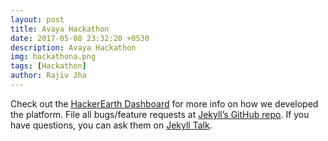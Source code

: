 ```yaml
---
layout: post
title: Avaya Hackathon
date: 2017-05-08 23:32:20 +0530
description: Avaya Hackathon
img: hackathona.png 
tags: [Hackathon]
author: Rajiv Jha
---
```


Check out the [HackerEarth Dashboard][hacker-earth] for more info on how we developed the platform. File all bugs/feature requests at [Jekyll’s GitHub repo][jekyll-gh]. If you have questions, you can ask them on [Jekyll Talk][jekyll-talk].

[hacker-earth]: https://www.hackerearth.com/sprints/airtel-hackathon/
[jekyll-gh]:   https://github.com/jekyll/jekyll
[jekyll-talk]: https://talk.jekyllrb.com/
